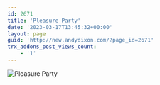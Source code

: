 ```yaml
---
id: 2671
title: 'Pleasure Party'
date: '2023-03-17T13:45:32+00:00'
layout: page
guid: 'http://new.andydixon.com/?page_id=2671'
trx_addons_post_views_count:
    - '1'
---
```


![Pleasure Party](https://i0.wp.com/assets.g8x2.ldn.idrivee2-23.com/posters/Pleasure%20Party%2001.jpg?w=1200&ssl=1 "Pleasure Party")